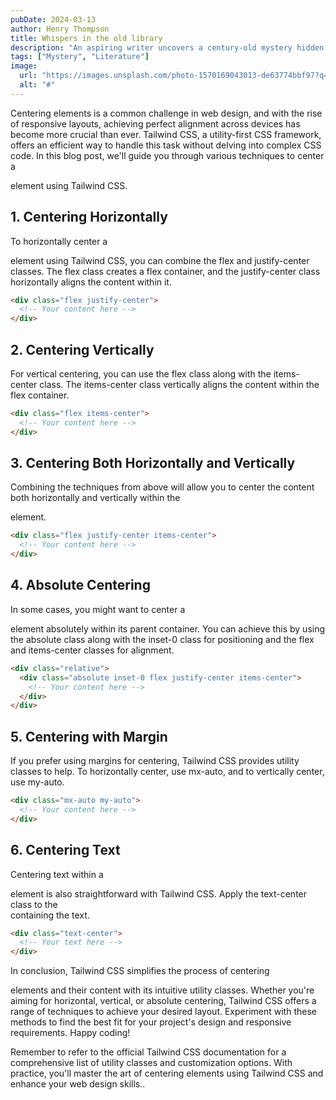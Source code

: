 ```yaml
---
pubDate: 2024-03-13
author: Henry Thompson
title: Whispers in the old library
description: "An aspiring writer uncovers a century-old mystery hidden within the pages of ancient books in a forgotten library."
tags: ["Mystery", "Literature"]
image:
  url: "https://images.unsplash.com/photo-1570169043013-de63774bbf97?q=80&w=2940&auto=format&fit=crop&ixlib=rb-4.0.3&ixid=M3wxMjA3fDB8MHxwaG90by1wYWdlfHx8fGVufDB8fHx8fA%3D%3D"
  alt: "#"
---
```



Centering elements is a common challenge in web design, and with the rise of responsive layouts, achieving perfect alignment across devices has become more crucial than ever. Tailwind CSS, a utility-first CSS framework, offers an efficient way to handle this task without delving into complex CSS code. In this blog post, we'll guide you through various techniques to center a <div> element using Tailwind CSS.

## 1. Centering Horizontally

To horizontally center a <div> element using Tailwind CSS, you can combine the flex and justify-center classes. The flex class creates a flex container, and the justify-center class horizontally aligns the content within it.

```html
<div class="flex justify-center">
  <!-- Your content here -->
</div>
```

## 2. Centering Vertically

For vertical centering, you can use the flex class along with the items-center class. The items-center class vertically aligns the content within the flex container.

```html
<div class="flex items-center">
  <!-- Your content here -->
</div>
```

## 3. Centering Both Horizontally and Vertically

Combining the techniques from above will allow you to center the content both horizontally and vertically within the <div> element.

```html
<div class="flex justify-center items-center">
  <!-- Your content here -->
</div>
```

## 4. Absolute Centering

In some cases, you might want to center a <div> element absolutely within its parent container. You can achieve this by using the absolute class along with the inset-0 class for positioning and the flex and items-center classes for alignment.

```html
<div class="relative">
  <div class="absolute inset-0 flex justify-center items-center">
    <!-- Your content here -->
  </div>
</div>
```

## 5. Centering with Margin

If you prefer using margins for centering, Tailwind CSS provides utility classes to help. To horizontally center, use mx-auto, and to vertically center, use my-auto.

```html
<div class="mx-auto my-auto">
  <!-- Your content here -->
</div>
```

## 6. Centering Text

Centering text within a <div> element is also straightforward with Tailwind CSS. Apply the text-center class to the <div> containing the text.

```html
<div class="text-center">
  <!-- Your text here -->
</div>
```

In conclusion, Tailwind CSS simplifies the process of centering <div> elements and their content with its intuitive utility classes. Whether you're aiming for horizontal, vertical, or absolute centering, Tailwind CSS offers a range of techniques to achieve your desired layout. Experiment with these methods to find the best fit for your project's design and responsive requirements. Happy coding!

Remember to refer to the official Tailwind CSS documentation for a comprehensive list of utility classes and customization options. With practice, you'll master the art of centering elements using Tailwind CSS and enhance your web design skills..
